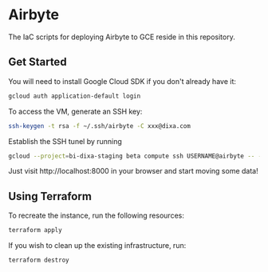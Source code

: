 # Airbyte

The IaC scripts for deploying Airbyte to GCE reside in this repository. 

## Get Started

You will need to install Google Cloud SDK if you don't already have it:

```bash
gcloud auth application-default login
```

To access the VM, generate an SSH key:
```bash
ssh-keygen -t rsa -f ~/.ssh/airbyte -C xxx@dixa.com
```


Establish the SSH tunel by running 
```bash
gcloud --project=bi-dixa-staging beta compute ssh USERNAME@airbyte -- -L 8000:localhost:8000 -N -f
```

Just visit http://localhost:8000 in your browser and start moving some data!

## Using Terraform
To recreate the instance, run the following resources:

```bash
terraform apply
```

If you wish to clean up the existing infrastructure, run:
```bash
terraform destroy
```